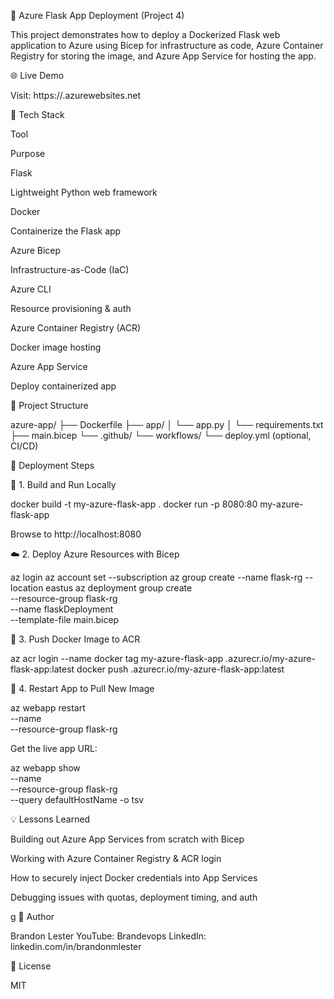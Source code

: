 🚀 Azure Flask App Deployment (Project 4)

This project demonstrates how to deploy a Dockerized Flask web application to Azure using Bicep for infrastructure as code, Azure Container Registry for storing the image, and Azure App Service for hosting the app.

🌐 Live Demo

Visit: https://.azurewebsites.net

🧰 Tech Stack

Tool

Purpose

Flask

Lightweight Python web framework

Docker

Containerize the Flask app

Azure Bicep

Infrastructure-as-Code (IaC)

Azure CLI

Resource provisioning & auth

Azure Container Registry (ACR)

Docker image hosting

Azure App Service

Deploy containerized app

📁 Project Structure

azure-app/
├── Dockerfile
├── app/
│   └── app.py
│   └── requirements.txt
├── main.bicep
└── .github/
    └── workflows/
        └── deploy.yml (optional, CI/CD)

🚀 Deployment Steps

🔨 1. Build and Run Locally

docker build -t my-azure-flask-app .
docker run -p 8080:80 my-azure-flask-app

Browse to http://localhost:8080

☁️ 2. Deploy Azure Resources with Bicep

az login
az account set --subscription <your-subscription-id>
az group create --name flask-rg --location eastus
az deployment group create \
  --resource-group flask-rg \
  --name flaskDeployment \
  --template-file main.bicep

🐳 3. Push Docker Image to ACR

az acr login --name <your-acr-name>
docker tag my-azure-flask-app <your-acr-name>.azurecr.io/my-azure-flask-app:latest
docker push <your-acr-name>.azurecr.io/my-azure-flask-app:latest

🔁 4. Restart App to Pull New Image

az webapp restart \
  --name <your-webapp-name> \
  --resource-group flask-rg

Get the live app URL:

az webapp show \
  --name <your-webapp-name> \
  --resource-group flask-rg \
  --query defaultHostName -o tsv

💡 Lessons Learned

Building out Azure App Services from scratch with Bicep

Working with Azure Container Registry & ACR login

How to securely inject Docker credentials into App Services

Debugging issues with quotas, deployment timing, and auth

g
🧠 Author

Brandon Lester 
YouTube: Brandevops
LinkedIn: linkedin.com/in/brandonmlester

📜 License

MIT
